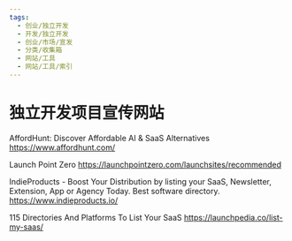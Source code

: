 ```yaml
---
tags:
  - 创业/独立开发
  - 开发/独立开发
  - 创业/市场/宣发
  - 分类/收集箱
  - 网站/工具
  - 网站/工具/索引
---
```

# 独立开发项目宣传网站

AffordHunt: Discover Affordable AI & SaaS Alternatives
https://www.affordhunt.com/

Launch Point Zero
https://launchpointzero.com/launchsites/recommended

IndieProducts - Boost Your Distribution by listing your SaaS, Newsletter, Extension, App or Agency Today. Best software directory.
https://www.indieproducts.io/

115 Directories And Platforms To List Your SaaS
https://launchpedia.co/list-my-saas/